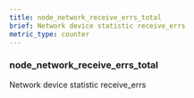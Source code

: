 ```yaml
---
title: node_network_receive_errs_total
brief: Network device statistic receive_errs
metric_type: counter
---
```

### node_network_receive_errs_total

Network device statistic receive_errs